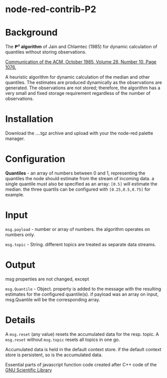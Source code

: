 # node-red-contrib-P2

Background
==========

The **𝗣² algorithm** of Jain and Chlamtec (1985) for dynamic calculation of quantiles without storing observations.

[Communication of the ACM, October 1985, Volume 28, Number 10, Page 1076.](https://dl.acm.org/doi/pdf/10.1145/4372.4378)

A heuristic algorithm for dynamic calculation of the median and other quantiles.
The estimates are produced dynamically as the observations are generated.
The observations are not stored; therefore, the algorithm has a very small and fixed storage requirement regardless of the number of observations.

Installation
============
Download the ....tgz archive and upload with your the node-red palette manager.


Configuration
=============

**Quantiles** - an array of numbers between 0 and 1, representing the quantiles the node should estimate from the stream of incoming data. 
a single quantile must also be specified as an array: `[0.5]` will estimate the median. 
the three quartils can be configured with `[0.25,0.5,0.75]` for example.


Input
=====

`msg.payload` - number or array of numbers. the algorithm operates on numbers only. 

`msg.topic` - String. different topics are treated as separate data streams.


Output
======

msg properties are not changed, except

`msg.Quantile` - Object.
 property is added to the message with the resulting estimates for the configured quantile(s).
 if payload was an array on input, msg.Quantile will be the corresponding array.

Details
=======

A `msg.reset` (any value) resets the accumulated data for the resp. topic. 
A `msg.reset` without `msg.topic` resets all topics in one go.

Accumulated data is held in the default context store. if the default context store is persistent, so is the accumulated data.

Essential parts of javascript function code created after C++ code of the [GNU Scientific Library](https://www.gnu.org/software/gsl/doc/html/rstat.html#quantiles)
